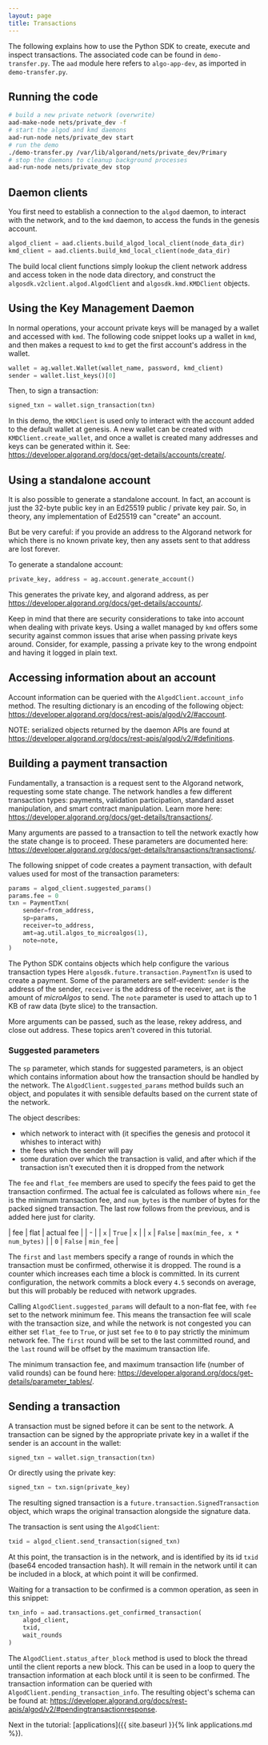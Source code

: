 ```yaml
---
layout: page
title: Transactions
---
```


The following explains how to use the Python SDK to create, execute and inspect transactions.
The associated code can be found in `demo-transfer.py`.
The `aad` module here refers to `algo-app-dev`,
as imported in `demo-transfer.py`.

## Running the code

```bash
# build a new private network (overwrite)
aad-make-node nets/private_dev -f
# start the algod and kmd daemons
aad-run-node nets/private_dev start
# run the demo
./demo-transfer.py /var/lib/algorand/nets/private_dev/Primary
# stop the daemons to cleanup background processes
aad-run-node nets/private_dev stop
```

## Daemon clients

You first need to establish a connection to the `algod` daemon,
to interact with the network,
and to the `kmd` daemon,
to access the funds in the genesis account.

```python
algod_client = aad.clients.build_algod_local_client(node_data_dir)
kmd_client = aad.clients.build_kmd_local_client(node_data_dir)
```

The build local client functions simply lookup the client network address and access token in the node data directory,
and construct the `algosdk.v2client.algod.AlgodClient` and `algosdk.kmd.KMDClient` objects.

## Using the Key Management Daemon

In normal operations,
your account private keys will be managed by a wallet and accessed with `kmd`.
The following code snippet looks up a wallet in `kmd`,
and then makes a request to `kmd` to get the first account's address in the wallet.

```python
wallet = ag.wallet.Wallet(wallet_name, password, kmd_client)
sender = wallet.list_keys()[0]
```

Then, to sign a transaction:

```python
signed_txn = wallet.sign_transaction(txn)
```

In this demo,
the `KMDClient` is used only to interact with the account added to the default wallet at genesis.
A new wallet can be created with `KMDClient.create_wallet`,
and once a wallet is created many addresses and keys can be generated within it.
See: <https://developer.algorand.org/docs/get-details/accounts/create/>.

## Using a standalone account

It is also possible to generate a standalone account.
In fact, an account is just the 32-byte public key in an Ed25519 public / private key pair.
So, in theory, any implementation of Ed25519 can "create" an account.

But be very careful: if you provide an address to the Algorand network for which there is no known private key,
then any assets sent to that address are lost forever.

To generate a standalone account:

```python
private_key, address = ag.account.generate_account()
```

This generates the private key, and algorand address, as per
<https://developer.algorand.org/docs/get-details/accounts/>.

Keep in mind that there are security considerations to take into account when dealing with private keys.
Using a wallet managed by `kmd` offers some security against common issues that arise when passing private keys around.
Consider, for example, passing a private key to the wrong endpoint and having it logged in plain text.

## Accessing information about an account

Account information can be queried with the `AlgodClient.account_info` method.
The resulting dictionary is an encoding of the following object:
<https://developer.algorand.org/docs/rest-apis/algod/v2/#account>.

NOTE: serialized objects returned by the daemon APIs are found at
<https://developer.algorand.org/docs/rest-apis/algod/v2/#definitions>.

## Building a payment transaction

Fundamentally, a transaction is a request sent to the Algorand network,
requesting some state change.
The network handles a few different transaction types:
payments, validation participation, standard asset manipulation, and smart contract manipulation.
Learn more here: <https://developer.algorand.org/docs/get-details/transactions/>.

Many arguments are passed to a transaction to tell the network exactly how the state change is to proceed.
These parameters are documented here: <https://developer.algorand.org/docs/get-details/transactions/transactions/>.

The following snippet of code creates a payment transaction,
with default values used for most of the transaction parameters:

```python
params = algod_client.suggested_params()
params.fee = 0
txn = PaymentTxn(
    sender=from_address,
    sp=params,
    receiver=to_address,
    amt=ag.util.algos_to_microalgos(1),
    note=note,
)
```

The Python SDK contains objects which help configure the various transaction types
Here `algosdk.future.transaction.PaymentTxn` is used to create a payment.
Some of the parameters are self-evident:
`sender` is the address of the sender,
`receiver` is the address of the receiver,
`amt` is the amount of *microAlgos* to send.
The `note` parameter is used to attach up to 1 KB of raw data (byte slice) to the transaction.

More arguments can be passed,
such as the lease, rekey address, and close out address.
These topics aren't covered in this tutorial.

### Suggested parameters

The `sp` parameter, which stands for suggested parameters,
is an object which contains information about how the transaction should be handled by the network.
The `AlgodClient.suggested_params` method builds such an object,
and populates it with sensible defaults based on the current state of the network.

The object describes:

- which network to interact with
  (it specifies the genesis and protocol it whishes to interact with)
- the fees which the sender will pay
- some duration over which the transaction is valid,
  and after which if the transaction isn't executed then it is dropped from the network

The `fee` and `flat_fee` members are used to specify the fees paid to get the transaction confirmed.
The actual fee is calculated as follows where `min_fee` is the minimum transaction fee,
and `num_bytes` is the number of bytes for the packed signed transaction.
The last row follows from the previous,
and is added here just for clarity.

| fee | flat | actual fee |
| - |
| `x` | `True` | `x` |
| `x` | `False` | `max(min_fee, x * num_bytes)` |
| `0` | `False` | `min_fee` |

The `first` and `last` members specify a range of rounds in which the transaction must be confirmed,
otherwise it is dropped.
The round is a counter which increases each time a block is committed.
In its current configuration,
the network commits a block every `4.5` seconds on average,
but this will probably be reduced with network upgrades.

Calling `AlgodClient.suggested_params` will default to a non-flat fee,
with `fee` set to the network minimum fee.
This means the transaction fee will scale with the transaction size,
and while the network is not congested you can either set `flat_fee` to `True`,
or just set `fee` to `0` to pay strictly the minimum network fee.
The `first` round will be set to the last committed round,
and the `last` round will be offset by the maximum transaction life.

The minimum transaction fee,
and maximum transaction life (number of valid rounds) can be found here:
<https://developer.algorand.org/docs/get-details/parameter_tables/>.

## Sending a transaction

A transaction must be signed before it can be sent to the network.
A transaction can be signed by the appropriate private key in a wallet if the sender is an account in the wallet:

```python
signed_txn = wallet.sign_transaction(txn)
```

Or directly using the private key:

```python
signed_txn = txn.sign(private_key)
```

The resulting signed transaction is a `future.transaction.SignedTransaction` object,
which wraps the original transaction alongside the signature data.

The transaction is sent using the `AlgodClient`:

```python
txid = algod_client.send_transaction(signed_txn)
```

At this point, the transaction is in the network,
and is identified by its id `txid` (base64 encoded transaction hash).
It will remain in the network until it can be included in a block,
at which point it will be confirmed.

Waiting for a transaction to be confirmed is a common operation,
as seen in this snippet:

```python
txn_info = aad.transactions.get_confirmed_transaction(
    algod_client,
    txid,
    wait_rounds
)
```

The `AlgodClient.status_after_block` method is used to block the thread until the client reports a new block.
This can be used in a loop to query the transaction information at each block until it is seen to be confirmed.
The transaction information can be queried with `AlgodClient.pending_transaction_info`. The resulting object's schema can be found at:
<https://developer.algorand.org/docs/rest-apis/algod/v2/#pendingtransactionresponse>.

Next in the tutorial: [applications]({{ site.baseurl }}{% link applications.md %}).
